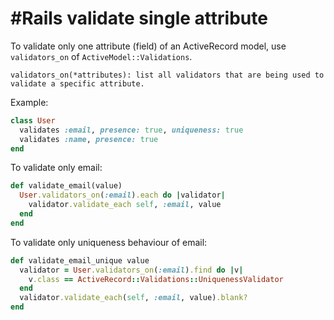 #Rails validate single attribute
================================

To validate only one attribute (field) of an ActiveRecord model, use `validators_on` of `ActiveModel::Validations`.

```
validators_on(*attributes): list all validators that are being used to validate a specific attribute.
```

Example:

``` ruby
class User
  validates :email, presence: true, uniqueness: true
  validates :name, presence: true
end
```

To validate only email:

``` ruby
def validate_email(value)
  User.validators_on(:email).each do |validator|
    validator.validate_each self, :email, value
  end
end
```

To validate only uniqueness behaviour of email:

``` ruby
def validate_email_unique value
  validator = User.validators_on(:email).find do |v|
    v.class == ActiveRecord::Validations::UniquenessValidator
  end
  validator.validate_each(self, :email, value).blank?
end
```

